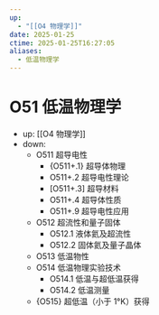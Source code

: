 ```yaml
---
up:
  - "[[O4 物理学]]"
date: 2025-01-25
ctime: 2025-01-25T16:27:05
aliases:
  - 低温物理学
---
```


# O51 低温物理学

- up: [[O4 物理学]]
- down:	
	- O511 超导电性
		- {O511+.1} 超导体物理
		- O511+.2 超导电性理论
		- [O511+.3] 超导材料
		- O511+.4 超导体性质
		- O511+.9 超导电性应用
	- O512 超流性和量子固体
		- O512.1 液体氦及超流性
		- O512.2 固体氦及量子晶体
	- O513 低温物性
	- O514 低温物理实验技术
		- O514.1 低温与超低温获得
		- O514.2 低温测量
	- {O515} 超低温（小于 1°K）获得
	
